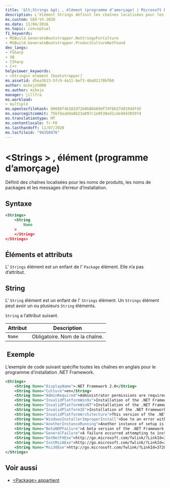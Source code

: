 ```yaml
---
title: '&lt;Strings &gt; , élément (programme d’amorçage) | Microsoft Docs'
description: L’élément Strings définit les chaînes localisées pour les noms de produits, les noms de packages et les messages d’erreur d’installation.
ms.custom: SEO-VS-2020
ms.date: 11/04/2016
ms.topic: conceptual
f1_keywords:
- MSBuild.GenerateBootstrapper.NoStringsForCulture
- MSBuild.GenerateBootstrapper.ProductCultureNotFound
dev_langs:
- FSharp
- VB
- CSharp
- C++
helpviewer_keywords:
- <Strings> element [bootstrapper]
ms.assetid: d5ea3613-5fc9-4a11-bef3-46a01178bf60
author: mikejo5000
ms.author: mikejo
manager: jillfra
ms.workload:
- multiple
ms.openlocfilehash: 09608f4b182d72b0b86b69df7df0b37d019ddf45
ms.sourcegitcommit: 75bfdaab9a8b23a097c1e8538ed1cde404305974
ms.translationtype: MT
ms.contentlocale: fr-FR
ms.lasthandoff: 11/07/2020
ms.locfileid: "94350476"
---
```

# <a name="ltstringsgt-element-bootstrapper"></a>&lt;Strings &gt; , élément (programme d’amorçage)
Définit des chaînes localisées pour les noms de produits, les noms de packages et les messages d’erreur d’installation.

## <a name="syntax"></a>Syntaxe

```xml
<Strings>
    <String
        Name
    >
    </String>
</Strings>
```

## <a name="elements-and-attributes"></a>Éléments et attributs
 L' `Strings` élément est un enfant de l' `Package` élément. Elle n’a pas d’attribut.

## <a name="string"></a>String
 L' `String` élément est un enfant de l' `Strings` élément. Un `Strings` élément peut avoir un ou plusieurs `String` éléments.

 `String` a l’attribut suivant.

|Attribut|Description|
|---------------|-----------------|
|`Name`|Obligatoire. Nom de la chaîne.|

## <a name="example"></a> Exemple
 L’exemple de code suivant spécifie toutes les chaînes en anglais pour le programme d’installation .NET Framework.

```xml
<Strings>
    <String Name="DisplayName">.NET Framework 2.0</String>
    <String Name="Culture">en</String>
    <String Name="AdminRequired">Administrator permissions are required to install the .NET Framework 2.0. Contact your administrator.</String>
    <String Name="InvalidPlatformWin9x">Installation of the .NET Framework 2.0 is not supported on Windows 95. Contact your application vendor.</String>
    <String Name="InvalidPlatformWinNT">Installation of the .NET Framework 2.0 is not supported on Windows NT 4.0. Contact your application vendor.</String>
    <String Name="InvalidPlatformIE">Installation of the .NET Framework 2.0 requires Internet Explorer 5.01 or greater. Contact your application vendor.</String>
    <String Name="InvalidPlatformArchitecture">This version of the .NET Framework 2.0 is not supported on a 64-bit operating system. Contact your application vendor.</String>
    <String Name="WindowsInstallerImproperInstall">Due to an error with Windows Installer, the installation of the .NET Framework 2.0 cannot proceed.</String>
    <String Name="AnotherInstanceRunning">Another instance of setup is already running. The running instance must complete before this setup can proceed.</String>
    <String Name="BetaNDPFailure">A beta version of the .NET Framework was detected on the computer. Uninstall any previous beta versions of .NET Framework before continuing.</String>
    <String Name="GeneralFailure">A failure occurred attempting to install the .NET Framework 2.0.</String>
    <String Name="DotNetFXExe">http://go.microsoft.com/fwlink/?LinkId=37283</String>
    <String Name="InstMsiAExe">http://go.microsoft.com/fwlink/?LinkId=37285</String>
    <String Name="Msi30Exe">http://go.microsoft.com/fwlink/?LinkId=37287</String>
</Strings>
```

## <a name="see-also"></a>Voir aussi
- [\<Package> appartient](../deployment/package-element-bootstrapper.md)